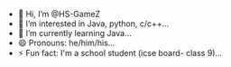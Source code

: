 - 👋 Hi, I’m @HS-GameZ
- 👀 I’m interested in Java, python, c/c++...
- 🌱 I’m currently learning Java...
- 😄 Pronouns: he/him/his...
- ⚡ Fun fact: I'm a school student (icse board- class 9)...

<!---
HS-GameZ/HS-GameZ is a ✨ special ✨ repository because its `README.md` (this file) appears on your GitHub profile.
You can click the Preview link to take a look at your changes.
--->

